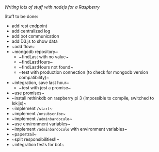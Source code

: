 *Writing lots of stuff with nodejs for a Raspberry*

Stuff to be done:

- add rest endpoint
- add centralized log
- add bot communication
- add D3.js to show data
- ~add flow~
- ~mongodb repository~
    - ~findLast with no value~
    - ~findLastHours~
    - ~findLastHours not found~
    - ~test with production connection (to check for mongodb version compatibility)~
- ~integration, save last hour~
    - ~test with jest a promise~
- ~use promises~
- ~install rethinkdb on raspberry pi 3 (impossible to compile, switched to lokijs)~
- ~implement `/start`~
- ~implement `/unsubscribe`~
- ~implement `/adminbardoculo`~
- ~use environment variables~
- ~implement `/adminbardoculo` with environment variables~
- ~papertrail~
- ~split responsibilities!!~
- ~integration tests for bot~
